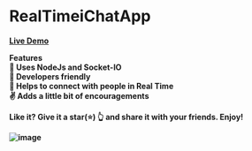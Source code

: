 # RealTimeiChatApp

<a href="https://real-time-ichat.netlify.app/"><b>Live Demo</b></a>

<b>Features<b><br>
📖 Uses NodeJs and Socket-IO<br>
🙌 Developers friendly<br>
🚀 Helps to connect with people in Real Time<br>
✌️ Adds a little bit of encouragements<br>


Like it?
Give it a star(⭐) 👆 and share it with your friends. Enjoy!

![image](https://user-images.githubusercontent.com/70130342/212541926-9140a79a-4738-4e60-9fe3-534ff6a61354.png)

